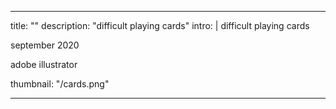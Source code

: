 ---

title: ""
description: "difficult playing cards"
intro: |
difficult playing cards

september 2020

adobe illustrator

thumbnail: "/cards.png"

---